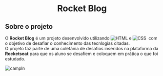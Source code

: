 # <center>Rocket Blog</center>

## Sobre o projeto

O **Rocket Blog** é um projeto desenvolvido utilizando ![HTML](https://img.shields.io/badge/-HTML-05122A?style=flat&logo=HTML5)&nbsp;e ![CSS](https://img.shields.io/badge/-CSS-05122A?style=flat&logo=CSS3&logoColor=1572B6)&nbsp; com o objetivo de desafiar o conhecimento das tecnlogias citadas. \
O projeto faz parte de uma coletânia de desafios inseridos na plataforma da **Rocketseat** para que os aluno se desafiem e coloquem em prática o que foi estudado.

![campIn](<![rocket-blog](https://user-images.githubusercontent.com/98053145/167932329-a9946494-b2e2-4cc5-9219-0eb72cf8190f.png)>)
